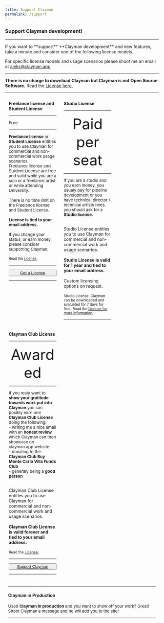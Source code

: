 ```yaml
---
title: Support Clayman
permalink: /support
---
```

### Support Clayman development!
<hr style="background-color:#424242;">
If you want to **support** **Clayman development** and new features, take a minute and consider one of the following license models.

For specific license models and usage scenarios please shoot me an email at aleks@clayman.app
<hr style="background-color:#424242;">
<b>There is no charge to download Clayman but Clayman is not Open Source Software.</b> Read the  <a href="../support/license"> License here.</a> 
<hr style="background-color:#424242;">
<div class="column card" style="float: left;margin:12px; position:relative; width:31%;">
<b>Freelance license and Student License</b>
<hr>
<p style="font-size: 36pt;padding: 0px; margin:0px; text-align: center;">

Free
</p><hr>
<p style="font-size: 10pt;">
<b>Freelance license</b> or <b>Student License</b> entitles you to use Clayman for commercial and non-commercial work usage scenarios.<br>
Freelance license and Student License are free and valid while you are a solo or a freelance artist or while attending University.
<br>
<br>
There is no time limit on the Freelance license and Student License.<br><br>
<b>License is tied to your email address.</b>
<br>
<br>
If you change your status, or earn money, please consider supporting Clayman.
<br>
<br>
<small>Read the <a href="https://www.clayman.app/support/license"> License.</a> </small>
<br>
</p>
<hr>
<button style="width:100%;" type="button" class="btn btn-lg btn-block button_support"><a href="https://www.buymeacoffee.com/ddesmond">Get a License</a></button>
<hr>
</div>


<div class="column is-4 card" style="float: left;margin:12px; position:relative;width:31%;">
<b>Studio License</b><hr>
<p style="font-size: 36pt;padding: 0px; margin:0px; text-align: center;">
Paid per seat
</p><hr>
<p style="font-size: 10pt;">
If you are a studio and you earn money, you usualy pay for pipeline development or you have technical director / technical artists hires, you should ask for a <b>Studio license</b>.<br><br>

Studio License entitles you to use Clayman for commercial and non-commercial work and usage scenarios.
<br><br>
<b>Studio License is valid for 1 year and tied to your email address.</b>
<br><br>
Custom licensing options on request.
<br>
<br>
<small>
Studio License: Clayman can be downloaded and evaluated for 7 days for free.
Read the <a href="../support/license"> License for more information.</a> </small>
</p><hr>
</div>


<div class="column is-4 card" style="float: left;margin:12px;position:relative;width:31%;">
<b>Clayman Club License</b><hr>
<p style="font-size: 36pt;padding: 0px; margin:0px; text-align: center;">
Awarded
</p><hr>
<p style="font-size: 10pt;">
If you realy want to <b>show your gratitude towards work put into Clayman</b> you can posibly earn one <b>Clayman Club License</b> doing the following:<br>
  - writing me a nice email with an <b>honest review</b> which Clayman can then showcase on clayman.app website<br>
  - donating to the <b>Clayman Club Buy Monte Carlo Villa Funds Club</b><br>
  - generaly being a <b>good person</b>
<br><br>

Clayman Club License entitles you to use Clayman for commercial and non-commercial work and usage scenarios.
<br><br>
<b>Clayman Club License is valid forever and tied to your email address.</b>
<br><br>
<small>Read the <a href="../support/license"> License.</a> </small>
</p>

<hr>
<button style="width:100%;" type="button" class="btn btn-lg btn-block button_support"><a href="https://www.buymeacoffee.com/ddesmond">Support Clayman</a></button>
<hr>
</div>

<!-- fixer --->
<div style="clear: both;"></div>

<!-- fixer --->


<div class="block" style="margin:10px;">
	<hr style="background-color:#424242;">
<h4>Clayman in Production</h4>
<p style="font-size: 10pt;">
Used <b>Clayman in production</b> and you want to show off your work? Great! Shoot Clayman a message and he will add you to the site!
</p><hr>
</div>